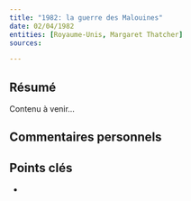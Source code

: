 ```yaml
---
title: "1982: la guerre des Malouines"
date: 02/04/1982
entities: [Royaume-Unis, Margaret Thatcher]
sources:

---
```


## Résumé
Contenu à venir…

## Commentaires personnels

## Points clés
- 
